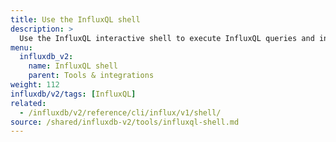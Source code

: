 ```yaml
---
title: Use the InfluxQL shell
description: >
  Use the InfluxQL interactive shell to execute InfluxQL queries and interact with InfluxDB.
menu:
  influxdb_v2:
    name: InfluxQL shell
    parent: Tools & integrations
weight: 112
influxdb/v2/tags: [InfluxQL]
related:
  - /influxdb/v2/reference/cli/influx/v1/shell/
source: /shared/influxdb-v2/tools/influxql-shell.md
---
```


<!-- The content for this file is located at
// SOURCE content/shared/influxdb-v2/tools/influxql-shell.md -->
